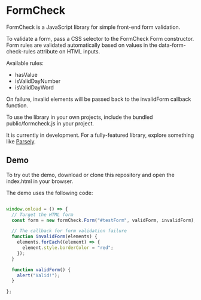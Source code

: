 # FormCheck

FormCheck is a JavaScript library for simple front-end form validation.

To validate a form, pass a CSS selector to the FormCheck Form constructor. Form rules
are validated automatically based on values in the data-form-check-rules attribute on HTML inputs.

Available rules:
- hasValue
- isValidDayNumber
- isValidDayWord

On failure, invalid elements will be passed back to the
invalidForm callback function.

To use the library in your own projects, include the bundled public/formcheck.js in your project.

It is currently in development. For a fully-featured library, explore something
like [Parsely](http://parsleyjs.org/).

## Demo
To try out the demo, download or clone this repository and open the index.html
in your browser.

The demo uses the following code:

```JavaScript

window.onload = () => {
  // Target the HTML form
  const form = new formCheck.Form("#testForm", validForm, invalidForm);

  // The callback for form validation failure
  function invalidForm(elements) {
    elements.forEach((element) => {
      element.style.borderColor = "red";
    });
  }

  function validForm() {
    alert("Valid!");
  }

};

```
